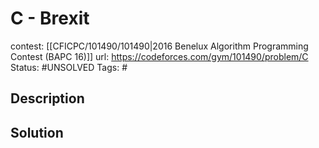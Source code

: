 # C - Brexit

contest: [[CFICPC/101490/101490|2016 Benelux Algorithm Programming Contest (BAPC 16)]]
url: https://codeforces.com/gym/101490/problem/C
Status: #UNSOLVED
Tags: #

## Description

## Solution

